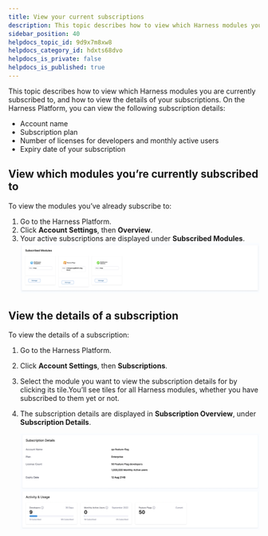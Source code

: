 ```yaml
---
title: View your current subscriptions
description: This topic describes how to view which Harness modules you are currently subscribed to, and how to view the details of your subscriptions. On the Harness Platform, you can view the following subscrip…
sidebar_position: 40
helpdocs_topic_id: 9d9x7m8xw8
helpdocs_category_id: hdxts68dvo
helpdocs_is_private: false
helpdocs_is_published: true
---
```


This topic describes how to view which Harness modules you are currently subscribed to, and how to view the details of your subscriptions. On the Harness Platform, you can view the following subscription details:

* Account name
* Subscription plan
* Number of licenses for developers and monthly active users
* Expiry date of your subscription

## View which modules you’re currently subscribed to

To view the modules you’ve already subscribe to:

1. Go to the Harness Platform.
2. Click **Account Settings**, then **Overview**.
3. Your active subscriptions are displayed under **Subscribed Modules**.![A screenshot of the subscriptions on the account overview page.](./static/4-view-your-current-subscriptions-00.png)

## View the details of a subscription

To view the details of a subscription: 

1. Go to the Harness Platform.
2. Click **Account Settings**, then **Subscriptions**.
3. Select the module you want to view the subscription details for by clicking its tile.You’ll see tiles for all Harness modules, whether you have subscribed to them yet or not.
4. The subscription details are displayed in **Subscription Overview**, under **Subscription Details**.  

	![](./static/4-view-your-current-subscriptions-01.png)



